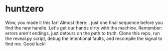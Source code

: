 # huntzero
Wow, you made it this far! Almost there... just one final sequence before you find the new handle. Let's get our hands dirty with the machine. Remember: errors aren't endings, just detours on the path to truth. Clone this repo, run the reveal.py script, debug the intentional faults, and recompile the signal to find me. Good luck!
